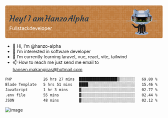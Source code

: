 ![Header](./github-header-image.png)

- 👋 Hi, I’m @hanzo-alpha
- 👀 I’m interested in software developer
- 🌱 I’m currently learning laravel, vue, react, vite, tailwind
- 📫 How to reach me just send me email to hansen.makangiras@hotmail.com 

<!---
hanzo-alpha/hanzo-alpha is a ✨ special ✨ repository because its `README.md` (this file) appears on your GitHub profile.
You can click the Preview link to take a look at your changes.
--->

<!--START_SECTION:waka-->

```txt
PHP              26 hrs 27 mins  █████████████████▒░░░░░░░   69.80 %
Blade Template   5 hrs 51 mins   ████░░░░░░░░░░░░░░░░░░░░░   15.46 %
JavaScript       1 hr 3 mins     ▓░░░░░░░░░░░░░░░░░░░░░░░░   02.77 %
.env file        55 mins         ▓░░░░░░░░░░░░░░░░░░░░░░░░   02.44 %
JSON             48 mins         ▓░░░░░░░░░░░░░░░░░░░░░░░░   02.12 %
```

<!--END_SECTION:waka-->

![image](https://github.com/hanzo-alpha/hanzo-alpha/assets/111342797/c4bd2977-6123-4017-8652-6e166259b484)

